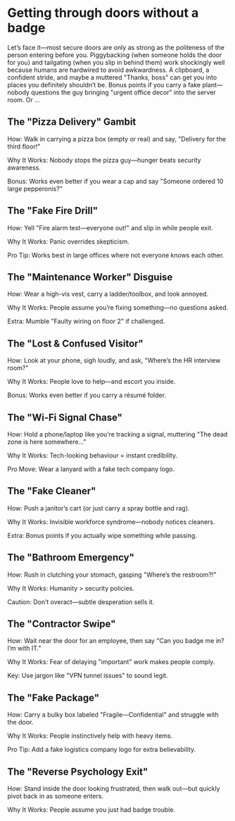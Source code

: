 # Getting through doors without a badge

Let’s face it—most secure doors are only as strong as the politeness of the person entering before you. Piggybacking 
(when someone holds the door for you) and tailgating (when you slip in behind them) work shockingly well because 
humans are hardwired to avoid awkwardness. A clipboard, a confident stride, and maybe a muttered "Thanks, boss" 
can get you into places you definitely shouldn’t be. Bonus points if you carry a fake plant—nobody questions the 
guy bringing "urgent office decor" into the server room. Or ...

## The "Pizza Delivery" Gambit

How: Walk in carrying a pizza box (empty or real) and say, "Delivery for the third floor!"

Why It Works: Nobody stops the pizza guy—hunger beats security awareness.

Bonus: Works even better if you wear a cap and say "Someone ordered 10 large pepperonis?"

## The "Fake Fire Drill"

How: Yell "Fire alarm test—everyone out!" and slip in while people exit.

Why It Works: Panic overrides skepticism.

Pro Tip: Works best in large offices where not everyone knows each other.

## The "Maintenance Worker" Disguise

How: Wear a high-vis vest, carry a ladder/toolbox, and look annoyed.

Why It Works: People assume you’re fixing something—no questions asked.

Extra: Mumble "Faulty wiring on floor 2" if challenged.

## The "Lost & Confused Visitor"

How: Look at your phone, sigh loudly, and ask, "Where’s the HR interview room?"

Why It Works: People love to help—and escort you inside.

Bonus: Works even better if you carry a résumé folder.

## The "Wi-Fi Signal Chase"

How: Hold a phone/laptop like you’re tracking a signal, muttering "The dead zone is here somewhere…"

Why It Works: Tech-looking behaviour = instant credibility.

Pro Move: Wear a lanyard with a fake tech company logo.

## The "Fake Cleaner"

How: Push a janitor’s cart (or just carry a spray bottle and rag).

Why It Works: Invisible workforce syndrome—nobody notices cleaners.

Extra: Bonus points if you actually wipe something while passing.

## The "Bathroom Emergency"

How: Rush in clutching your stomach, gasping "Where’s the restroom?!"

Why It Works: Humanity > security policies.

Caution: Don’t overact—subtle desperation sells it.

## The "Contractor Swipe"

How: Wait near the door for an employee, then say "Can you badge me in? I’m with IT."

Why It Works: Fear of delaying "important" work makes people comply.

Key: Use jargon like "VPN tunnel issues" to sound legit.

## The "Fake Package"

How: Carry a bulky box labeled "Fragile—Confidential" and struggle with the door.

Why It Works: People instinctively help with heavy items.

Pro Tip: Add a fake logistics company logo for extra believability.

## The "Reverse Psychology Exit"

How: Stand inside the door looking frustrated, then walk out—but quickly pivot back in as someone enters.

Why It Works: People assume you just had badge trouble.